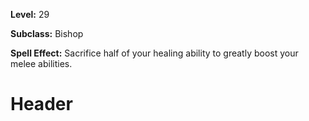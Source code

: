 <!-- TITLE: Scroll: Vow Of Vehemence -->
<!-- SUBTITLE:  -->

**Level:** 29

**Subclass:** Bishop

**Spell Effect:** Sacrifice half of your healing ability to greatly boost your melee abilities.

# Header